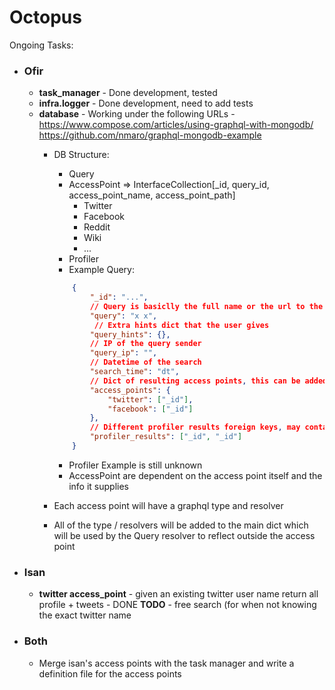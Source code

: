 Octopus
=======

Ongoing Tasks:
- ### Ofir ###
    - **task_manager** - Done development, tested
    - **infra.logger** - Done development, need to add tests
    - **database** - 
    Working under the following URLs - 
    https://www.compose.com/articles/using-graphql-with-mongodb/
    https://github.com/nmaro/graphql-mongodb-example
        - DB Structure:
            - Query
            - AccessPoint => InterfaceCollection[_id, query_id, access_point_name, access_point_path]
                - Twitter
                - Facebook
                - Reddit
                - Wiki
                - ...
            - Profiler
            - Example Query:
            ```json
                {
                    "_id": "...",
                    // Query is basiclly the full name or the url to the picture and so on
                    "query": "x x", 
                     // Extra hints dict that the user gives
                    "query_hints": {},
                    // IP of the query sender
                    "query_ip": "", 
                    // Datetime of the search
                    "search_time": "dt", 
                    // Dict of resulting access points, this can be added and changed, note that each AP can contain multiple results in the case of unknown
                    "access_points": { 
                        "twitter": ["_id"],
                        "facebook": ["_id"]
                    },
                    // Different profiler results foreign keys, may contain multiple profiler results from the access points
                    "profiler_results": ["_id", "_id"] 
                } 
            ```
            - Profiler Example is still unknown
            - AccessPoint are dependent on the access point itself and the info it supplies

        - Each access point will have a graphql type and resolver
        - All of the type / resolvers will be added to the main dict which will be used by the Query resolver to reflect outside the access point

- ### Isan ###
    - **twitter access_point** - given an existing twitter user   name return all profile + tweets - DONE 
    **TODO** - free search (for when not knowing the exact twitter name
- ### Both ###
    - Merge isan's access points with the task manager and write a definition file for the access points
